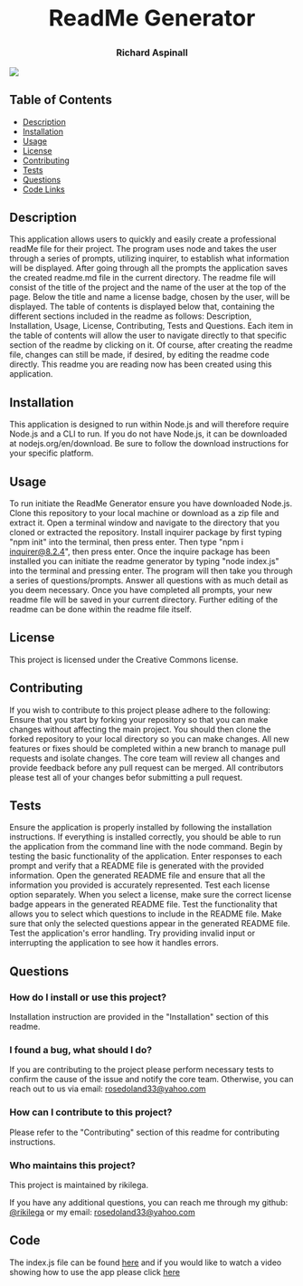
<div style="align-items: center">
<h1 style="font-size: 40px; font-weight: bold; text-align: center;">ReadMe Generator</h1>
<h3 style="font-size: 16px; font-weight: fine; text-align: center;">Richard Aspinall</h3>
<img src=https://img.shields.io/badge/License-CC0_1.0-lightgrey.svg style="align-items: center;">
</div>

## Table of Contents
* [Description](#description) 
* [Installation](#installation) 
* [Usage](#usage)                                    
* [License](#license)                             
* [Contributing](#contributing)                     
* [Tests](#tests)
* [Questions](#questions)
* [Code Links](#code)

## Description 
 This application allows users to quickly and easily create a professional readMe file for their project. The program uses node and takes the user through a series of prompts, utilizing inquirer, to establish what information will be displayed.  After going through all the prompts the application saves  the created readme.md file in the current directory. The readme file will consist of the title of the project and the name of the user at the top of the page. Below the title and name a license badge, chosen by the user, will be displayed. The table of contents is displayed below that, containing the different sections included in the readme as follows: Description, Installation, Usage, License, Contributing, Tests and Questions. Each item in the table of contents will allow the user to navigate directly to that specific section of the readme by clicking on it. Of course, after creating the readme file, changes can still be made, if desired, by editing the readme code directly. This readme you are reading now has been created using this application.

## Installation
This application is designed to run within Node.js and will therefore require Node.js and a CLI to run. If you do not have Node.js, it can be downloaded at nodejs.org/en/download. Be sure to follow the download instructions for your specific platform. 

## Usage 
To run initiate the ReadMe Generator ensure you have downloaded Node.js. Clone this repository to your local machine or download as a zip file and extract it. Open a terminal window and navigate to the directory that you cloned or extracted the repository. Install inquirer package by first typing "npm init" into the terminal, then press enter. Then type "npm i inquirer@8.2.4", then press enter. Once the inquire package has been installed you can initiate the readme generator by typing "node index.js" into the terminal and pressing enter. The program will then take you through a series of questions/prompts. Answer all questions with as much detail as you deem necessary. Once you have completed all prompts, your new readme file will be saved in your current directory. Further editing of the readme can be done within the readme file itself.

## License 
This project is licensed under the Creative Commons license.

## Contributing 
If you wish to contribute to this project please adhere to the following:  Ensure that you start by forking your repository so that you can make changes without affecting the main project. You should then clone the forked repository to your local directory so you can make changes. All new features or fixes should be completed within a new branch to manage pull requests and isolate changes. The core team will review all changes and provide feedback before any pull request can be merged. All contributors please test all of your changes befor submitting a pull request. 

## Tests 
Ensure the application is properly installed by following the installation instructions. If everything is installed correctly, you should be able to run the application from the command line with the node command.  Begin by testing the basic functionality of the application. Enter responses to each prompt and verify that a README file is generated with the provided information. Open the generated README file and ensure that all the information you provided is accurately represented. Test each license option separately. When you select a license, make sure the correct license badge appears in the generated README file. Test the functionality that allows you to select which questions to include in the README file. Make sure that only the selected questions appear in the generated README file.  Test the application's error handling. Try providing invalid input or interrupting the application to see how it handles errors.

## Questions 

### How do I install or use this project?
 Installation instruction are provided in the "Installation" section of this readme.

### I found a bug, what should I do?
 If you are contributing to the project please perform necessary tests to confirm the cause of the issue and notify the core team. Otherwise, you can reach out to us via email: rosedoland33@yahoo.com

### How can I contribute to this project?
 Please refer to the "Contributing" section of this readme for contributing instructions.

### Who maintains this project?
 This project is maintained by rikilega.

If you have any additional questions, you can reach me through my github: [@rikilega](github.com/rikilega) or my email: rosedoland33@yahoo.com
    
## Code
The index.js file can be found [here](index.js) and if you would like to watch a video showing how to use the app please click [here](https://drive.google.com/file/d/1ovokYA87lhXoO7mnx-Ojt2sGoCZ_FLDd/view)